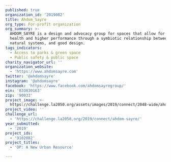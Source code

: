 ```yaml
---
published: true
organization_id: '2019082'
title: Ahdom_Sayre
org_type: For-profit organization
org_summary: >-
  AHDOM_SAYRE is a design and advocacy group for spaces that allow for true
  health and higher performance through a symbiotic relationship between humans,
  natural systems, and good design.
tags_indicators:
  - Access to parks & green space
  - Public safety & public space
charity_navigator_url: ''
organization_website:
  - 'https://www.ahdomsayre.com'
twitter: '@ahdomsayre'
instagram: '@ahdomsayre'
facebook: 'https://www.facebook.com/ahdomsayregroup/'
ein: '833830163'
zip: '90033'
project_image: >-
  https://challenge.la2050.org/assets/images/2019/connect/2048-wide/ahdom-sayre.jpg
project_video: ''
challenge_url:
  - 'https://challenge.la2050.org/2019/connect/ahdom-sayre/'
year_submitted:
  - '2019'
project_ids:
  - '9102082'
project_titles:
  - 'OP: A New Urban Resource'

---
```

